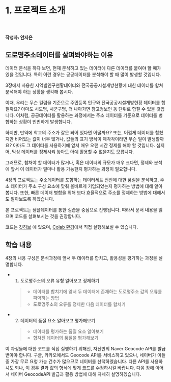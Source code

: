 # 1. 프로젝트 소개

<br>

#### 작성자: 안지은

## 도로명주소데이터를 살펴봐야하는 이유

데이터 분석을 하다 보면, 현재 분석하고 있는 데이터에 다른 데이터를 붙여야 할 때가 있을 것입니다. 특히 이런 경우는 공공데이터를 분석해야 할 때 많이 발생할 것입니다. 

3장에서 사용한 지역별인구현황데이터와 전국공공시설개방현황에 대한 데이터를 합쳐 분석해야 하는 상황을 생각해 봅시다. 

이때, 우리는 무슨 컬럼을 기준으로 주민등록 인구와 전국공공시설개방현황 데이터를 합칠까요? 아마도 시도명, 시군구명, 더 나아가면 참고정보인 동 단위로 합칠 수 있을 것입니다. 이처럼, 공공데이터를 활용하는 과정에서는 주소 데이터를 기준으로 데이터를 병합하는 상황이 빈번하게 발생합니다. 

하지만, 만약에 학교의 주소가 잘못 되어 있다면 어떨까요? 또는, 어렵게 데이터를 합쳤지만 비어있는 값이 너무 많거나, 값들의 표기 방식이 제각각이라면 무슨 일이 발생할까요? 아마도 그 데이터를 사용하기에 앞서 매우 오랜 시간 정제를 해야 할 것입니다. 심지어, 막상 데이터를 정제시켜 놓아도 아예 활용할 수 없을지도 모릅니다. 

그러므로, 합쳐야 할 데이터가 많거나, 혹은 데이터의 규모가 매우 크다면, 정제와 분석에 앞서 이 데이터가 얼마나 활용 가능한지 평가하는 과정이 필요합니다.

4장의 프로젝트는 주소데이터를 포함하는 데이터세트 전반에 대한 품질을 분석하고, 주소 데이터가 주소 구성 요소에 맞춰 올바르게 기입되었는지 평가하는 방법에 대해 알아봅니다. 또한, 빠른 데이터 병합을 위해 보다 효율적으로 주소를 정제하는 방법에 대해서도 알아보도록 하겠습니다. 

본 프로젝트는 샘플데이터를 통한 실습을 중심으로 진행됩니다. 따라서 문서 내용을 읽으며 코드를 살펴보시는 것을 권장합니다.

코드는 [깃허브]() 에 있으며, [Colab 환경]()에서 직접 실행해보실 수 있습니다.

## 학습 내용

4장의 내용 구성은 분석과정에 앞서 두 데이터를 합치고, 활용성을 평가하는 과정을 설명합니다. 

- 1. 도로명주소의 오류 유형 알아보고 정제하기
    > - 데이터를 합치기에 앞서 두 데이터에 존재하는 도로명주소 값의 오류를 파악하는 방법
    > - 도로명주소의 오류를 정제한 다음 데이터를 합치기

- 2. 데이터의 품질 요소 알아보고 평가해보기
    > - 데이터를 평가하는 품질 요소 알아보기
    > - 합쳐진 데이터의 품질을 평가해보기


이 과정들에 대한 코드를 직접 실행하기 위해선, 자신만의 Naver Geocode API를 발급받아야 합니다. 구글, 카카오에서도 Geocode API를 서비스하고 있으나, 네이버가 이들 중 가장 무료 요청 가능 건수가 많으므로 네이버를 선택하였습니다. 다른 API를 사용하셔도 되나, 이 경우 결과 값의 형식에 맞게 코드를 수정하시길 바랍니다. 다음 장에 이어서 네이버 GeocodeAPI 발급과 활용 방법에 대해 자세히 설명하겠습니다.








